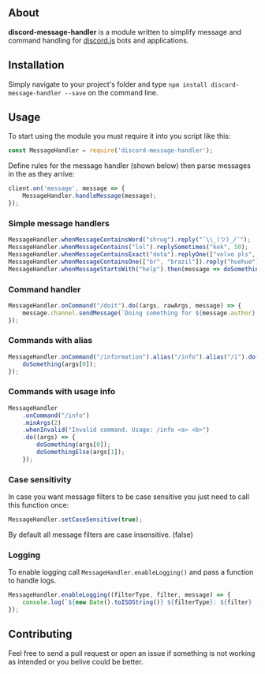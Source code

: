 ## About
**discord-message-handler** is a module written to simplify message and command handling for [discord.js](https://github.com/hydrabolt/discord.js) bots and applications.

## Installation
Simply navigate to your project's folder and type `npm install discord-message-handler --save` on the command line.

## Usage
To start using the module you must require it into you script like this:
```js
const MessageHandler = require('discord-message-handler');
```
Define rules for the message handler (shown below) then parse messages in the as they arrive:
```js
client.on('message', message => {
    MessageHandler.handleMessage(message);
});
```

### Simple message handlers
```js
MessageHandler.whenMessageContainsWord("shrug").reply("¯\\_(ツ)_/¯");
MessageHandler.whenMessageContains("lol").replySometimes("kek", 50);
MessageHandler.whenMessageContainsExact("dota").replyOne(["volvo pls", "rip doto"]);
MessageHandler.whenMessageContainsOne(["br", "brazil"]).reply("huehue");
MessageHandler.whenMessageStartsWith("help").then(message => doSomething(message));
```

### Command handler
```js
MessageHandler.onCommand("/doit").do((args, rawArgs, message) => {
    message.channel.sendMessage(`Doing something for ${message.author}...`)
});
```

### Commands with alias
```js
MessageHandler.onCommand("/information").alias("/info").alias("/i").do((args) => {
    doSomething(args[0]);
});
```

### Commands with usage info
```js
MessageHandler 
    .onCommand("/info")
    .minArgs(2)
    .whenInvalid("Invalid command. Usage: /info <a> <b>")
    .do((args) => {
        doSomething(args[0]);
        doSomethingElse(args[1]);
    });
```

### Case sensitivity
In case you want message filters to be case sensitive you just need to call this function once:
```js
MessageHandler.setCaseSensitive(true);
```
By default all message filters are case insensitive. (false)

### Logging
To enable logging call `MessageHandler.enableLogging()` and pass a function to handle logs.
```js
MessageHandler.enableLogging((filterType, filter, message) => {
    console.log(`${new Date().toISOString()} ${filterType}: ${filter} - "${message.content}"`);
});
```

## Contributing
Feel free to send a pull request or open an issue if something is not working as intended or you belive could be better.
